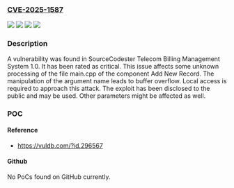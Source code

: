 ### [CVE-2025-1587](https://cve.mitre.org/cgi-bin/cvename.cgi?name=CVE-2025-1587)
![](https://img.shields.io/static/v1?label=Product&message=Telecom%20Billing%20Management%20System&color=blue)
![](https://img.shields.io/static/v1?label=Version&message=%3D%201.0%20&color=brighgreen)
![](https://img.shields.io/static/v1?label=Vulnerability&message=Buffer%20Overflow&color=brighgreen)
![](https://img.shields.io/static/v1?label=Vulnerability&message=Memory%20Corruption&color=brighgreen)

### Description

A vulnerability was found in SourceCodester Telecom Billing Management System 1.0. It has been rated as critical. This issue affects some unknown processing of the file main.cpp of the component Add New Record. The manipulation of the argument name leads to buffer overflow. Local access is required to approach this attack. The exploit has been disclosed to the public and may be used. Other parameters might be affected as well.

### POC

#### Reference
- https://vuldb.com/?id.296567

#### Github
No PoCs found on GitHub currently.

